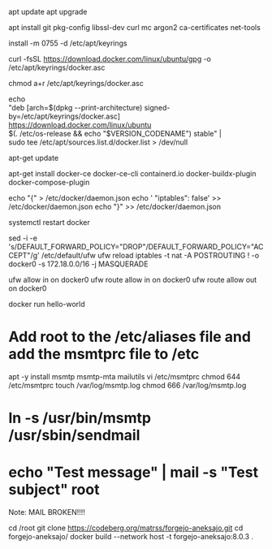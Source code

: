 apt update
apt upgrade

apt install git pkg-config libssl-dev curl mc argon2 ca-certificates net-tools

install -m 0755 -d /etc/apt/keyrings

curl -fsSL https://download.docker.com/linux/ubuntu/gpg -o /etc/apt/keyrings/docker.asc

chmod a+r /etc/apt/keyrings/docker.asc

echo \
  "deb [arch=$(dpkg --print-architecture) signed-by=/etc/apt/keyrings/docker.asc] https://download.docker.com/linux/ubuntu \
  $(. /etc/os-release && echo "$VERSION_CODENAME") stable" | \
  sudo tee /etc/apt/sources.list.d/docker.list > /dev/null
  
  apt-get update
  
  apt-get install docker-ce docker-ce-cli containerd.io docker-buildx-plugin docker-compose-plugin

echo "{" > /etc/docker/daemon.json
echo '  "iptables": false' >> /etc/docker/daemon.json 
echo "}" >> /etc/docker/daemon.json  

systemctl restart docker

sed -i -e 's/DEFAULT_FORWARD_POLICY="DROP"/DEFAULT_FORWARD_POLICY="ACCEPT"/g' /etc/default/ufw
ufw reload
iptables -t nat -A POSTROUTING ! -o docker0 -s 172.18.0.0/16 -j MASQUERADE

ufw allow in on docker0
ufw route allow in on docker0
ufw route allow out on docker0

docker run hello-world

# Add root to the /etc/aliases file and add the msmtprc file to /etc
apt -y install msmtp msmtp-mta mailutils
vi /etc/msmtprc
chmod 644 /etc/msmtprc
touch /var/log/msmtp.log
chmod 666 /var/log/msmtp.log
# ln -s /usr/bin/msmtp /usr/sbin/sendmail

# echo "Test message" | mail -s "Test subject" root

Note: MAIL BROKEN!!!!


cd /root
git clone https://codeberg.org/matrss/forgejo-aneksajo.git
cd forgejo-aneksajo/
docker build --network host -t forgejo-aneksajo:8.0.3 .
